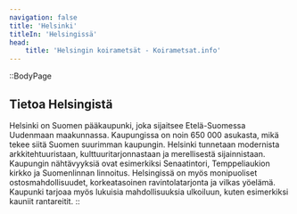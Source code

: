 ```yaml
---
navigation: false
title: 'Helsinki'
titleIn: 'Helsingissä'
head:
    title: 'Helsingin koirametsät - Koirametsat.info'
---
```


::BodyPage
## Tietoa Helsingistä
Helsinki on Suomen pääkaupunki, joka sijaitsee Etelä-Suomessa Uudenmaan maakunnassa. Kaupungissa on noin 650 000 asukasta, mikä tekee siitä Suomen suurimman kaupungin. Helsinki tunnetaan modernista arkkitehtuuristaan, kulttuuritarjonnastaan ja merellisestä sijainnistaan. Kaupungin nähtävyyksiä ovat esimerkiksi Senaatintori, Temppeliaukion kirkko ja Suomenlinnan linnoitus. Helsingissä on myös monipuoliset ostosmahdollisuudet, korkeatasoinen ravintolatarjonta ja vilkas yöelämä. Kaupunki tarjoaa myös lukuisia mahdollisuuksia ulkoiluun, kuten esimerkiksi kauniit rantareitit.
::